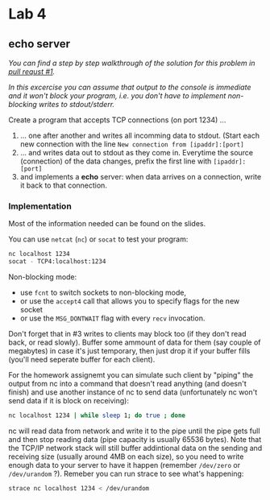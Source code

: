 Lab 4
=====

echo server
-----------

*You can find a step by step walkthrough of the solution for this problem
in [pull requst #1](https://github.com/FMFI-UK-2-AIN-118/osprog/pull/1).*

*In this excercise you can assume that output to the console is immediate
and it won't block your program, i.e. you don't have to implement non-blocking
writes to stdout/stderr.*

Create a program that accepts TCP connections (on port 1234) ...

1.  ... one after another and  writes all incomming data to stdout. (Start
    each new connection with the line `New connection from [ipaddr]:[port]`
1.  ... and writes data out to stdout as they come in. Everytime the source
    (connection) of the data changes, prefix the first line with `[ipaddr]:[port]`
1.  and implements a **echo** server: when data arrives on a connection, write it
    back to that connection.


### Implementation

Most of the information needed can be found on the slides.

You can use `netcat` (`nc`) or `socat` to test your program:

```sh
nc localhost 1234
socat - TCP4:localhost:1234
```

Non-blocking mode:

- use `fcnt` to switch sockets to non-blocking mode,
- or use the `accept4` call that allows you to specify flags for the new socket
- or use the `MSG_DONTWAIT` flag with every `recv` invocation.

Don't forget that in #3 writes to clients may block too (if they don't read back,
or read slowly). Buffer some ammount of data for them (say couple of megabytes) in
case it's just temporary, then just drop it if your buffer fills (you'll need seperate
buffer for each client).

For the homework assignemt you can simulate such client by "piping" the output
from nc into a command that doesn't read anything (and doesn't finish) and use
another instance of nc to send data (unfortunately nc won't send data if it is
block on receiving):

```sh
nc localhost 1234 | while sleep 1; do true ; done
```
nc will read data from network and write it to the pipe until the pipe gets
full and then stop reading data (pipe capacity is usually 65536 bytes). Note
that the TCP/IP network stack will still buffer addintional data on the sending
and receiving size (usually around 4MB on each size), so you need to write enough
data to your server to have it happen (remember `/dev/zero` or `/dev/urandom` ?).
Remeber you can run strace to see what's happening:

```sh
strace nc localhost 1234 < /dev/urandom
```

